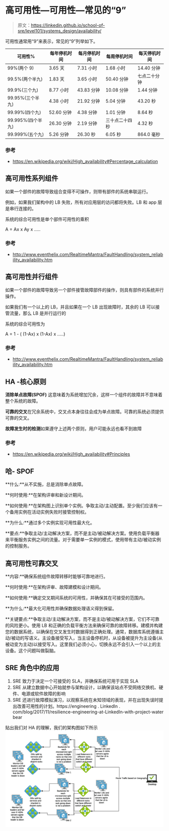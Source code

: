 # 高可用性—可用性—常见的“9”

> 原文：<https://linkedin.github.io/school-of-sre/level101/systems_design/availability/>

可用性通常用“9”来表示，常见的“9”列举如下。

| 可用性% | 每年停机时间 | 每月停机时间 | 每周停机时间 | 每天停机时间 |
| --- | --- | --- | --- | --- |
| 99%(两个 9) | 3.65 天 | 7.31 小时 | 1.68 小时 | 14.40 分钟 |
| 99.5%(两个半九) | 1.83 天 | 3.65 小时 | 50.40 分钟 | 七点二十分钟 |
| 99.9%(三个九) | 8.77 小时 | 43.83 分钟 | 10.08 分钟 | 1.44 分钟 |
| 99.95%(三个半九) | 4.38 小时 | 21.92 分钟 | 5.04 分钟 | 43.20 秒 |
| 99.99%(四个九) | 52.60 分钟 | 4.38 分钟 | 1.01 分钟 | 8.64 秒 |
| 99.995%(四个半九) | 26.30 分钟 | 2.19 分钟 | 三十点二十四秒 | 4.32 秒 |
| 99.999%(五个九) | 5.26 分钟 | 26.30 秒 | 6.05 秒 | 864.0 毫秒 |

### 参考

*   https://en.wikipedia.org/wiki/High_availability#Percentage_calculation

## 高可用性系列组件

如果一个部件的故障导致组合变得不可操作，则带有部件的系统串联运行。

例如，如果我们架构中的 LB 失败，所有对应用层的访问都将失败。LB 和 app 层是串行连接的。

系统的综合可用性是单个部件可用性的乘积

A = Ax x Ay x …..

### 参考

*   http://www.eventhelix.com/RealtimeMantra/FaultHandling/system_reliability_availability.htm

## 高可用性并行组件

如果一个部件的故障导致另一个部件接管故障部件的操作，则具有部件的系统并行操作。

如果我们有一个以上的 LB，并且如果在一个 LB 出现故障时，其余的 LB 可以接管流量，那么 LB 是并行运行的

系统的综合可用性为

A = 1 - ( (1-Ax) x (1-Ax) x …..)

### 参考

*   http://www.eventhelix.com/RealtimeMantra/FaultHandling/system_reliability_availability.htm

## HA -核心原则

**消除单点故障(SPOF)** 这意味着为系统增加冗余，这样一个组件的故障并不意味着整个系统的故障。

**可靠的交叉**在冗余系统中，交叉点本身往往会成为单点故障。可靠的系统必须提供可靠的交叉。

**故障发生时的检测**如果遵守上述两个原则，用户可能永远也看不到故障

### 参考

*   https://en.wikipedia.org/wiki/High_availability#Principles

## 哈- SPOF

**什么:**从不实施，总是消除单点故障。

**何时使用:**在架构评审和新设计期间。

**如何使用:**在架构图上识别单个实例。争取主动/主动配置。至少我们应该有一个备用实例在活动实例失败时接管控制权。

**为什么:**通过多个实例实现可用性最大化。

**要点:**争取主动/主动解决方案，而不是主动/被动解决方案。使用负载平衡器来平衡服务实例之间的流量。对于需要单一实例的模式，使用带有主动/被动实例的控制服务。

## 高可用性可靠交叉

**内容:**确保系统组件故障转移时能够可靠地进行。

**何时使用:**在架构评审、故障建模和设计期间。

**如何使用:**确定交叉期间系统的可用性，并确保其在可接受的范围内。

**为什么:**最大化可用性并确保数据处理语义得到保留。

**关键要点:**争取主动/主动解决方案，而不是主动/被动解决方案，它们不可靠的风险更小。使用 LB 和正确的负载平衡方法来确保可靠的故障转移。建模并构建您的数据系统，以确保在交叉发生时数据得到正确处理。通常，数据库系统遵循主动/被动的写语义。主设备接受写入，当主设备停机时，从设备被提升为主设备(从被动变为主动)以接受写入。这里我们必须小心，切换永远不会引入一个以上的主设备。这个问题叫做裂脑。

## SRE 角色中的应用

1.  SRE 致力于决定一个可接受的 SLA，并确保系统可用于实现 SLA
2.  SRE 从建立数据中心开始就参与架构设计，以确保该站点不受网络交换机、硬件、电源或软件故障的影响
3.  SRE 还进行故障模拟演习，以观察系统在未知领域的表现，并在出现失误时提出改善可用性的计划。https://engineering . LinkedIn . com/blog/2017/11/resilience-engineering-at-LinkedIn-with-project-water bear

贴出我们对 HA 的理解，我们的架构图如下所示![HA Block Diagram](img/538562e03a839cba45699a1cfedc84d6.png)
